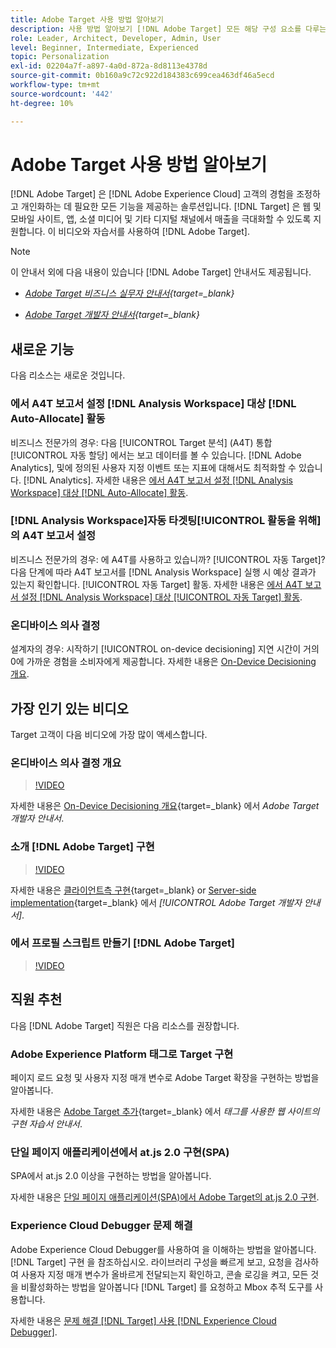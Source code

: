 ```yaml
---
title: Adobe Target 사용 방법 알아보기
description: 사용 방법 알아보기 [!DNL Adobe Target] 모든 해당 구성 요소를 다루는 이 자습서 및 비디오 모음과 함께.
role: Leader, Architect, Developer, Admin, User
level: Beginner, Intermediate, Experienced
topic: Personalization
exl-id: 02204a7f-a897-4a0d-872a-8d8113e4378d
source-git-commit: 0b160a9c72c922d184383c699cea463df46a5ecd
workflow-type: tm+mt
source-wordcount: '442'
ht-degree: 10%

---
```


# Adobe Target 사용 방법 알아보기

[!DNL Adobe Target] 은 [!DNL Adobe Experience Cloud] 고객의 경험을 조정하고 개인화하는 데 필요한 모든 기능을 제공하는 솔루션입니다. [!DNL Target] 은 웹 및 모바일 사이트, 앱, 소셜 미디어 및 기타 디지털 채널에서 매출을 극대화할 수 있도록 지원합니다. 이 비디오와 자습서를 사용하여 [!DNL Adobe Target].

>[!NOTE]
>
>이 안내서 외에 다음 내용이 있습니다 [!DNL Adobe Target] 안내서도 제공됩니다.
>
>* *[Adobe Target 비즈니스 실무자 안내서](https://experienceleague.adobe.com/docs/target/using/target-home.html?lang=ko_KR){target=_blank}*
>
>* *[Adobe Target 개발자 안내서](https://experienceleague.adobe.com/docs/target-dev/developer/overview.html){target=_blank}*


## 새로운 기능

다음 리소스는 새로운 것입니다.

### 에서 A4T 보고서 설정 [!DNL Analysis Workspace] 대상 [!DNL Auto-Allocate] 활동

비즈니스 전문가의 경우: 다음 [!UICONTROL Target 분석] (A4T) 통합 [!UICONTROL 자동 할당] 에서는 보고 데이터를 볼 수 있습니다. [!DNL Adobe Analytics], 및에 정의된 사용자 지정 이벤트 또는 지표에 대해서도 최적화할 수 있습니다. [!DNL Analytics]. 자세한 내용은 [에서 A4T 보고서 설정 [!DNL Analysis Workspace] 대상 [!DNL Auto-Allocate] 활동](integrations/set-up-a4t-reports-in-analysis-workspace-for-auto-allocate-activities.md).

### [!DNL Analysis Workspace]자동 타겟팅[!UICONTROL  활동을 위해]의 A4T 보고서 설정

비즈니스 전문가의 경우: 에 A4T를 사용하고 있습니까? [!UICONTROL 자동 Target]? 다음 단계에 따라 A4T 보고서를 [!DNL Analysis Workspace] 실행 시 예상 결과가 있는지 확인합니다. [!UICONTROL 자동 Target] 활동. 자세한 내용은 [에서 A4T 보고서 설정 [!DNL Analysis Workspace] 대상 [!UICONTROL 자동 Target] 활동](integrations/set-up-a4t-reports-in-analysis-workspace-for-auto-target-activities.md).

### 온디바이스 의사 결정

설계자의 경우: 시작하기 [!UICONTROL on-device decisioning] 지연 시간이 거의 0에 가까운 경험을 소비자에게 제공합니다. 자세한 내용은 [On-Device Decisioning 개요](implementation/on-device-decisioning-overview.md).

## 가장 인기 있는 비디오

Target 고객이 다음 비디오에 가장 많이 액세스합니다.

### 온디바이스 의사 결정 개요

>[!VIDEO](https://video.tv.adobe.com/v/329032/?quality=12)

자세한 내용은 [On-Device Decisioning 개요](https://experienceleague.adobe.com/docs/target-dev/developer/server-side/on-device-decisioning/overview.html){target=_blank} 에서 *Adobe Target 개발자 안내서*.

### 소개 [!DNL Adobe Target] 구현

>[!VIDEO](https://video.tv.adobe.com/v/35139/?quality=12)

자세한 내용은 [클라이언트측 구현](https://experienceleague.adobe.com/docs/target-dev/developer/client-side/overview.html){target=_blank} or [Server-side implementation](https://experienceleague.adobe.com/docs/target-dev/developer/server-side/server-side-overview.html){target=_blank} 에서 *[!UICONTROL Adobe Target 개발자 안내서]*.

### 에서 프로필 스크립트 만들기 [!DNL Adobe Target]

>[!VIDEO](https://video.tv.adobe.com/v/17394/?quality=12)

## 직원 추천

다음 [!DNL Adobe Target] 직원은 다음 리소스를 권장합니다.

### Adobe Experience Platform 태그로 Target 구현

페이지 로드 요청 및 사용자 지정 매개 변수로 Adobe Target 확장을 구현하는 방법을 알아봅니다.

자세한 내용은 [Adobe Target 추가](https://experienceleague.adobe.com/docs/platform-learn/implement-in-websites/implement-solutions/target.html){target=_blank} 에서 *태그를 사용한 웹 사이트의 구현 자습서 안내서*.

### 단일 페이지 애플리케이션에서 at.js 2.0 구현(SPA)

SPA에서 at.js 2.0 이상을 구현하는 방법을 알아봅니다.

자세한 내용은 [단일 페이지 애플리케이션(SPA)에서 Adobe Target의 at.js 2.0 구현](implementation/implement-atjs-20-in-a-single-page-application.md).

### Experience Cloud Debugger 문제 해결

Adobe Experience Cloud Debugger를 사용하여 을 이해하는 방법을 알아봅니다. [!DNL Target] 구현 을 참조하십시오. 라이브러리 구성을 빠르게 보고, 요청을 검사하여 사용자 지정 매개 변수가 올바르게 전달되는지 확인하고, 콘솔 로깅을 켜고, 모든 것을 비활성화하는 방법을 알아봅니다 [!DNL Target] 를 요청하고 Mbox 추적 도구를 사용합니다.

자세한 내용은 [문제 해결 [!DNL Target] 사용 [!DNL Experience Cloud Debugger]](troubleshooting/troubleshoot-with-the-experience-cloud-debugger.md).


